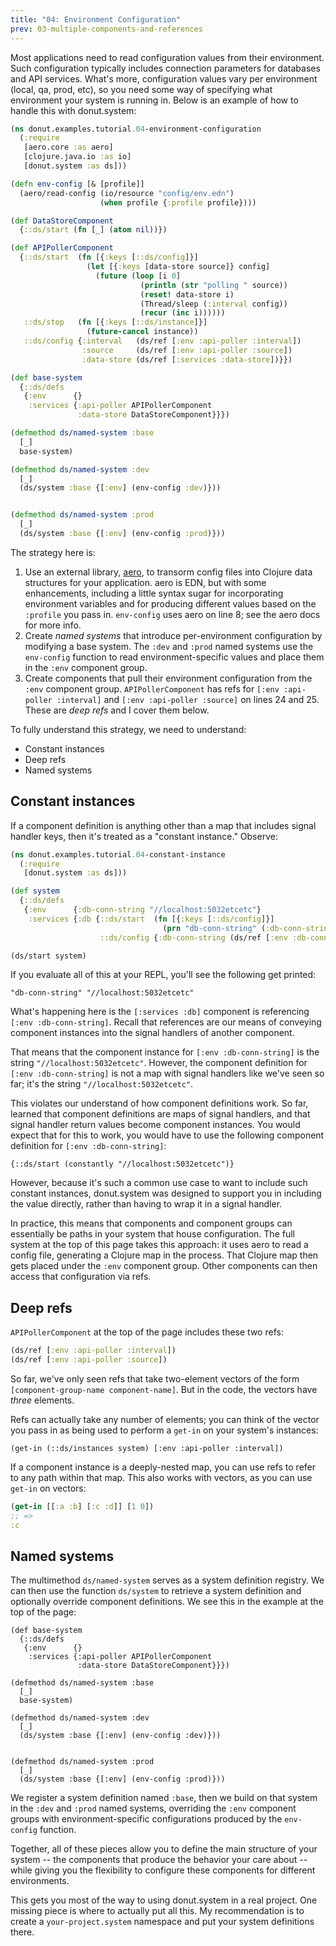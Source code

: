 ```yaml
---
title: "04: Environment Configuration"
prev: 03-multiple-components-and-references
---
```


Most applications need to read configuration values from their environment. Such
configuration typically includes connection parameters for databases and API
services. What's more, configuration values vary per environment (local, qa,
prod, etc), so you need some way of specifying what environment your system is
running in. Below is an example of how to handle this with donut.system:

``` clojure {linenos=table,filename="dev/donut/examples/tutorial/04_environment_configuration.clj"}
(ns donut.examples.tutorial.04-environment-configuration
  (:require
   [aero.core :as aero]
   [clojure.java.io :as io]
   [donut.system :as ds]))

(defn env-config [& [profile]]
  (aero/read-config (io/resource "config/env.edn")
                    (when profile {:profile profile})))

(def DataStoreComponent
  {::ds/start (fn [_] (atom nil))})

(def APIPollerComponent
  {::ds/start  (fn [{:keys [::ds/config]}]
                 (let [{:keys [data-store source]} config]
                   (future (loop [i 0]
                             (println (str "polling " source))
                             (reset! data-store i)
                             (Thread/sleep (:interval config))
                             (recur (inc i))))))
   ::ds/stop   (fn [{:keys [::ds/instance]}]
                 (future-cancel instance))
   ::ds/config {:interval   (ds/ref [:env :api-poller :interval])
                :source     (ds/ref [:env :api-poller :source])
                :data-store (ds/ref [:services :data-store])}})

(def base-system
  {::ds/defs
   {:env      {}
    :services {:api-poller APIPollerComponent
               :data-store DataStoreComponent}}})

(defmethod ds/named-system :base
  [_]
  base-system)

(defmethod ds/named-system :dev
  [_]
  (ds/system :base {[:env] (env-config :dev)}))


(defmethod ds/named-system :prod
  [_]
  (ds/system :base {[:env] (env-config :prod)}))
```

The strategy here is:

1. Use an external library, [aero](https://github.com/juxt/aero), to transorm
   config files into Clojure data structures for your application. aero is EDN,
   but with some enhancements, including a little syntax sugar for incorporating
   environment variables and for producing different values based on the
   `:profile` you pass in. `env-config` uses aero on line 8; see the aero docs
   for more info.
2. Create _named systems_ that introduce per-environment configuration by
   modifying a base system. The `:dev` and `:prod` named systems use the
   `env-config` function to read environment-specific values and place them in
   the `:env` component group.
2. Create components that pull their environment configuration from the `:env`
   component group. `APIPollerComponent` has refs for `[:env :api-poller
   :interval]` and `[:env :api-poller :source]` on lines 24 and 25. These are
   _deep refs_ and I cover them below.
  
To fully understand this strategy, we need to understand:
  
* Constant instances
* Deep refs
* Named systems

## Constant instances

If a component definition is anything other than a map that includes signal
handler keys, then it's treated as a "constant instance." Observe:

``` clojure
(ns donut.examples.tutorial.04-constant-instance
  (:require
   [donut.system :as ds]))

(def system
  {::ds/defs
   {:env      {:db-conn-string "//localhost:5032etcetc"}
    :services {:db {::ds/start  (fn [{:keys [::ds/config]}]
                                  (prn "db-conn-string" (:db-conn-string config)))
                    ::ds/config {:db-conn-string (ds/ref [:env :db-conn-string])}}}}})

(ds/start system)
```

If you evaluate all of this at your REPL, you'll see the following get printed:

```
"db-conn-string" "//localhost:5032etcetc"
```

What's happening here is the `[:services :db]` component is referencing `[:env
:db-conn-string]`. Recall that references are our means of conveying component
instances into the signal handlers of another component.

That means that the component instance for `[:env :db-conn-string]` is the
string `"//localhost:5032etcetc"`. However, the component definition for `[:env
:db-conn-string]` is not a map with signal handlers like we've seen so far; it's
the string `"//localhost:5032etcetc"`. 

This violates our understand of how component definitions work. So far, learned
that component definitions are maps of signal handlers, and that signal handler
return values become component instances. You would expect that for this to
work, you would have to use the following component definition for `[:env
:db-conn-string]`:

```
{::ds/start (constantly "//localhost:5032etcetc")}
```

However, because it's such a common use case to want to include such constant
instances, donut.system was designed to support you in including the value
directly, rather than having to wrap it in a signal handler.

In practice, this means that components and component groups can essentially be
paths in your system that house configuration. The full system at the top of
this page takes this approach: it uses aero to read a config file, generating a
Clojure map in the process. That Clojure map then gets placed under the `:env`
component group. Other components can then access that configuration via refs.

## Deep refs

`APIPollerComponent` at the top of the page includes these two refs:

``` clojure
(ds/ref [:env :api-poller :interval])
(ds/ref [:env :api-poller :source])
```

So far, we've only seen refs that take two-element vectors of the form
`[component-group-name component-name]`. But in the code, the vectors have
_three_ elements.

Refs can actually take any number of elements; you can think of the vector you
pass in as being used to perform a `get-in` on your system's instances:

```
(get-in (::ds/instances system) [:env :api-poller :interval])
```

If a component instance is a deeply-nested map, you can use refs to refer to any
path within that map. This also works with vectors, as you can use `get-in` on
vectors:

``` clojure
(get-in [[:a :b] [:c :d]] [1 0])
;; =>
:c
```

## Named systems

The multimethod `ds/named-system` serves as a system definition registry. We can
then use the function `ds/system` to retrieve a system definition and optionally
override component definitions. We see this in the example at the top of the
page:

``` clojure{linenos=table,linenostart=28,filename="dev/donut/examples/tutorial/04_environment_configuration.clj"}
(def base-system
  {::ds/defs
   {:env      {}
    :services {:api-poller APIPollerComponent
               :data-store DataStoreComponent}}})

(defmethod ds/named-system :base
  [_]
  base-system)

(defmethod ds/named-system :dev
  [_]
  (ds/system :base {[:env] (env-config :dev)}))


(defmethod ds/named-system :prod
  [_]
  (ds/system :base {[:env] (env-config :prod)}))
```

We register a system definition named `:base`, then we build on that system in
the `:dev` and `:prod` named systems, overriding the `:env` component groups
with environment-specific configurations produced by the `env-config` function.

Together, all of these pieces allow you to define the main structure of your
system -- the components that produce the behavior your care about -- while
giving you the flexibility to configure these components for different
environments.

This gets you most of the way to using donut.system in a real project. One
missing piece is where to actually put all this. My recommendation is to create
a `your-project.system` namespace and put your system definitions there.
